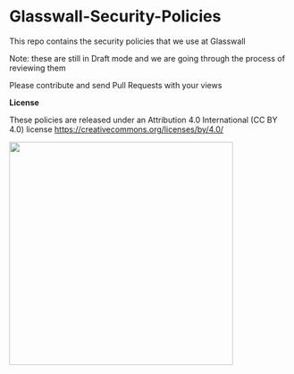 # Glasswall-Security-Policies

This repo contains the security policies that we use at Glasswall

Note: these are still in Draft mode and we are going through the process of reviewing them

Please contribute and send Pull Requests with your views

**License**

These policies are released under an Attribution 4.0 International (CC BY 4.0) license  https://creativecommons.org/licenses/by/4.0/

<img src="https://user-images.githubusercontent.com/656739/72059596-390a9980-32ca-11ea-8094-2a24ee3cc610.png" 
     width="400" />
